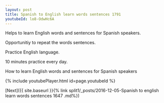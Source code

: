 ```yaml
---
layout: post
title: Spanish to English learn words sentences 1791 
youtubeId: lo8-OdwHc6A
---
```

 
 
Helps to learn English words and sentences for Spanish speakers.

Opportunitiy to repeat the words sentences. 

Practice English language. 
 
10 minutes practice every day. 
 
How to learn English words and sentences for Spanish speakers 
 
{% include youtubePlayer.html id=page.youtubeId %}
 
 
[Next]({{ site.baseurl }}{% link  split1/_posts/2016-12-05-Spanish to english learn words sentences 1647 .md%})
 
